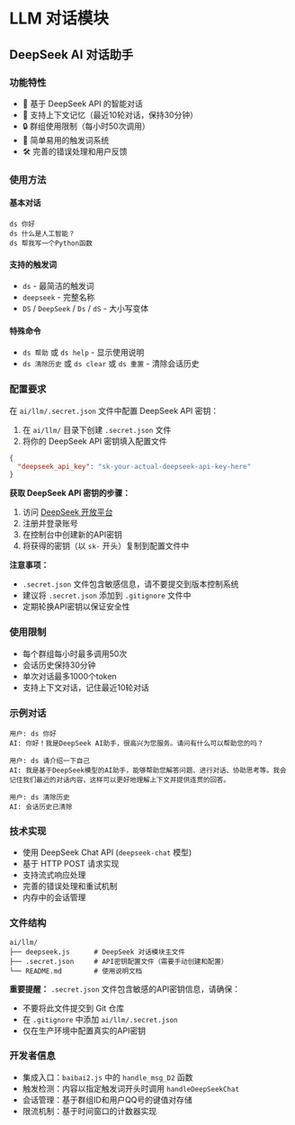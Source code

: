 # LLM 对话模块

## DeepSeek AI 对话助手

### 功能特性

- 🤖 基于 DeepSeek API 的智能对话
- 💬 支持上下文记忆（最近10轮对话，保持30分钟）
- 🔒 群组使用限制（每小时50次调用）
- 🚀 简单易用的触发词系统
- 🛠️ 完善的错误处理和用户反馈

### 使用方法

#### 基本对话
```
ds 你好
ds 什么是人工智能？
ds 帮我写一个Python函数
```

#### 支持的触发词
- `ds` - 最简洁的触发词
- `deepseek` - 完整名称
- `DS` / `DeepSeek` / `Ds` / `dS` - 大小写变体

#### 特殊命令
- `ds 帮助` 或 `ds help` - 显示使用说明
- `ds 清除历史` 或 `ds clear` 或 `ds 重置` - 清除会话历史

### 配置要求

在 `ai/llm/.secret.json` 文件中配置 DeepSeek API 密钥：

1. 在 `ai/llm/` 目录下创建 `.secret.json` 文件
2. 将你的 DeepSeek API 密钥填入配置文件

```json
{
  "deepseek_api_key": "sk-your-actual-deepseek-api-key-here"
}
```

**获取 DeepSeek API 密钥的步骤：**
1. 访问 [DeepSeek 开放平台](https://platform.deepseek.com/)
2. 注册并登录账号
3. 在控制台中创建新的API密钥
4. 将获得的密钥（以 `sk-` 开头）复制到配置文件中

**注意事项：**
- `.secret.json` 文件包含敏感信息，请不要提交到版本控制系统
- 建议将 `.secret.json` 添加到 `.gitignore` 文件中
- 定期轮换API密钥以保证安全性

### 使用限制

- 每个群组每小时最多调用50次
- 会话历史保持30分钟
- 单次对话最多1000个token
- 支持上下文对话，记住最近10轮对话

### 示例对话

```
用户: ds 你好
AI: 你好！我是DeepSeek AI助手，很高兴为您服务。请问有什么可以帮助您的吗？

用户: ds 请介绍一下自己
AI: 我是基于DeepSeek模型的AI助手，能够帮助您解答问题、进行对话、协助思考等。我会记住我们最近的对话内容，这样可以更好地理解上下文并提供连贯的回答。

用户: ds 清除历史
AI: 会话历史已清除
```

### 技术实现

- 使用 DeepSeek Chat API (`deepseek-chat` 模型)
- 基于 HTTP POST 请求实现
- 支持流式响应处理
- 完善的错误处理和重试机制
- 内存中的会话管理

### 文件结构

```
ai/llm/
├── deepseek.js      # DeepSeek 对话模块主文件
├── .secret.json     # API密钥配置文件（需要手动创建和配置）
└── README.md        # 使用说明文档
```

**重要提醒：** `.secret.json` 文件包含敏感的API密钥信息，请确保：
- 不要将此文件提交到 Git 仓库
- 在 `.gitignore` 中添加 `ai/llm/.secret.json`
- 仅在生产环境中配置真实的API密钥

### 开发者信息

- 集成入口：`baibai2.js` 中的 `handle_msg_D2` 函数
- 触发检测：内容以指定触发词开头时调用 `handleDeepSeekChat`
- 会话管理：基于群组ID和用户QQ号的键值对存储
- 限流机制：基于时间窗口的计数器实现 